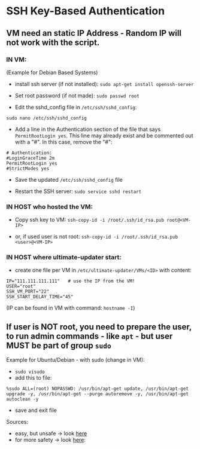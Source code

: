 # SSH Key-Based Authentication

## VM need an static IP Address - Random IP will not work with the script.

### IN VM:
(Example for Debian Based Systems)

- install ssh server (if not installed):
`sudo apt-get install openssh-server`

- Set root password (if not made):
`sudo passwd root`

- Edit the sshd_config file in `/etc/ssh/sshd_config`:

`sudo nano /etc/ssh/sshd_config`

- Add a line in the Authentication section of the file that says `PermitRootLogin yes`. This line may already exist and be commented out with a "#". In this case, remove the "#":
```
# Authentication:
#LoginGraceTime 2m
PermitRootLogin yes
#StrictModes yes
```

- Save the updated `/etc/ssh/sshd_config` file

- Restart the SSH server:
`sudo service sshd restart`


### IN HOST who hosted the VM:
- Copy ssh key to VM:
`ssh-copy-id -i /root/.ssh/id_rsa.pub root@<VM-IP>`

- or, if used user is not root:
`ssh-copy-id -i /root/.ssh/id_rsa.pub <user>@<VM-IP>`


### IN HOST where ultimate-updater start:
- create one file per VM in `/etc/ultimate-updater/VMs/<ID>` with content:

```
IP="111.111.111.111"   # use the IP from the VM!
USER="root"
SSH_VM_PORT="22"
SSH_START_DELAY_TIME="45"
```
(IP can be found in VM with command: `hostname -I`)


## If user is NOT root, you need to prepare the user, to run admin commands - like `apt` - but user MUST be part of group `sudo`

Example for Ubuntu/Debian - with sudo (change in VM):

- `sudo visudo`
- add this to file:

`%sudo ALL=(root) NOPASSWD: /usr/bin/apt-get update, /usr/bin/apt-get upgrade -y, /usr/bin/apt-get --purge autoremove -y, /usr/bin/apt-get autoclean -y`
- save and exit file

Sources:
- easy, but unsafe -> look [here](https://askubuntu.com/questions/74054/run-apt-get-without-sudo)
- for more safety -> look [here](https://stackoverflow.com/questions/73397309/how-do-i-enable-passwordless-sudo-for-all-options-for-a-command):
